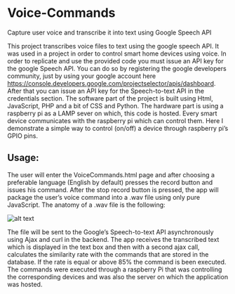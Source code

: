 # Voice-Commands
Capture user voice and transcribe it into text using Google Speech API

This project transcribes voice files to text using the google speech API. It was used in a project in order to control smart home devices using voice. In order to replicate and use the provided code you must issue an API key for the google Speech API. You can do so by registering the google developers community, just by using your google account here https://console.developers.google.com/projectselector/apis/dashboard. After that you can issue an API key for the Speech-to-text API in the credentials section. The software part of the project is built using Html, JavaScript, PHP and a bit of CSS and Python. The hardware part is using a raspberry pi as a LAMP sever on which, this code is hosted. Every smart device communicates with the raspberry pi which can control them. Here I demonstrate a simple way to control (on/off) a device through raspberry pi’s GPIO pins.

## Usage: 
The user will enter the VoiceCommands.html page and after choosing a preferable language (English by default) 
presses the record button and issues his command. After the stop record button is pressed, the app will package the user’s voice command into a .wav file using only pure JavaScript. The anatomy of a .wav file is the following:

![alt text]( https://github.com/Markos-Vasalos/Voice-Commands/wav-sound-format.gif) 

The file will be sent to the Google’s Speech-to-text API asynchronously using Ajax and curl in the backend. The app receives the transcribed text which is displayed in the text box and then with a second ajax call, calculates the similarity rate with the commands that are stored in the database. If the rate is equal or above 85% the command is been executed. The commands were executed through a raspberry Pi that was controlling the corresponding devices and was also the server on which the application was hosted.
